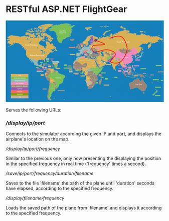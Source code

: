 # RESTful ASP.NET FlightGear

![Alt text](/map.jpg?raw=true "image")

Serves the following URLs: 

### _/display/ip/port_

Connects to the simulator according the given IP and port, and displays the airplane's location on the map.

_/display/ip/port/frequency_

Similar to the previous one, only now presenting the displaying the position in the specified frequency in real time ('frequency' times a second).

_/save/ip/port/frequency/duration/filename_

Saves to the file 'filename' the path of the plane until 'duration' seconds have elapsed, according to the specified frequency.

_/display/filename/frequency_

Loads the saved path of the plane from 'filename' and displays it according to the specified frequency.
